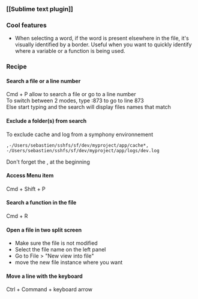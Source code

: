 ### [[Sublime text plugin]]

### Cool features

* When selecting a word, if the word is present elsewhere in the file, it's visually identified by a border.
Useful when you want to quickly identify where a variable or a function is being used.


### Recipe 

#### **Search a file or a line number**   
Cmd + P allow to search a file or go to a line number   
To switch between 2 modes, type :873 to go to line 873    
Else start typing and the search will display files names that match

####  **Exclude a folder(s) from search**   
To exclude cache and log from a symphony environnement
````
,-/Users/sebastien/sshfs/sf/dev/myproject/app/cache*, -/Users/sebastien/sshfs/sf/dev/myproject/app/logs/dev.log
````
Don't forget the , at the beginning

####  **Access Menu item** 
Cmd + Shift + P

####  **Search a function in the file**    
Cmd + R

####  **Open a file in two split screen**

* Make sure the file is not modified 
* Select the file name on the left panel 
*  Go to File > "New view into file"
* move the new file instance where you want

#### Move a line with the keyboard 

Ctrl + Command + keyboard arrow